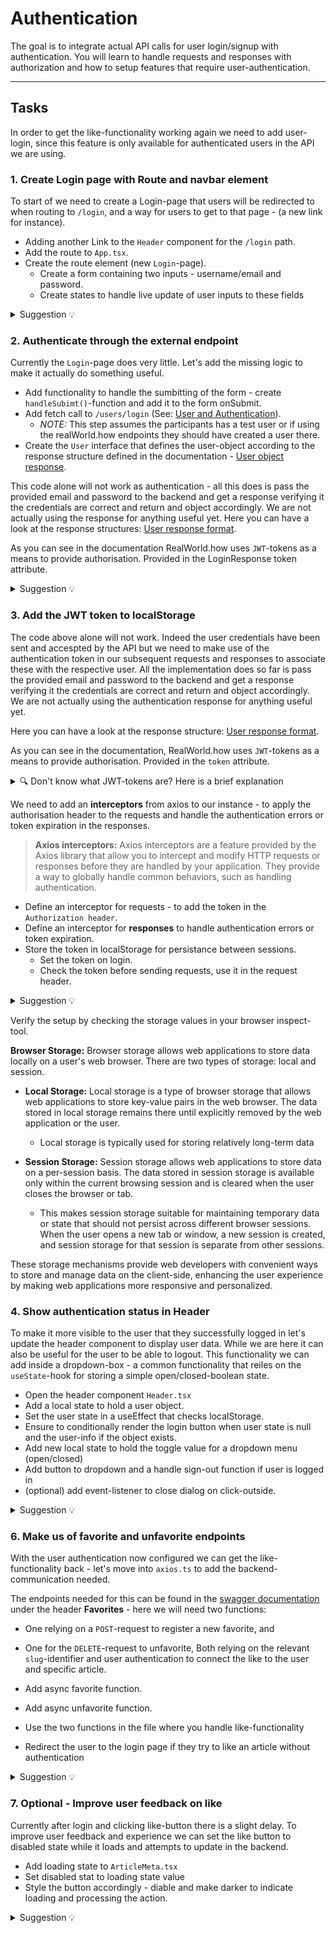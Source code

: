 # Authentication

The goal is to integrate actual API calls for user login/signup with authentication. You will learn to handle requests and responses with authorization and how to setup features that require user-authentication.

---

## Tasks

In order to get the like-functionality working again we need to add user-login, since this feature is only available for authenticated users in the API we are using.

### 1. Create Login page with Route and navbar element

To start of we need to create a Login-page that users will be redirected to when routing to `/login`, and a way for users to get to that page - (a new link for instance).

- Adding another Link to the `Header` component for the `/login` path.
- Add the route to `App.tsx`.
- Create the route element (new `Login`-page).
  - Create a form containing two inputs - username/email and password.
  - Create states to handle live update of user inputs to these fields

<details>
<summary> Suggestion 💡</summary>

**Header.tsx**

```tsx
import { Link } from "react-router-dom";
import "./Header.css";

const Header = () => {
  return (
    <header className="header">
      <h1>Conduit</h1>
      <nav className="navbar">
        <ul>
          <li>
            <Link to="/">Home</Link>
          </li>
          <li>
            <Link to="/login">Login</Link>
          </li>
        </ul>
      </nav>
    </header>
  );
};
export default Header;
```

**App.tsx**

```tsx
import "./App.css";
import Article from "./pages/Article/Article";
import Home from "./pages/Home/Home";
import Login from "./pages/Login/Login";
import store from "./state/store";

const App = () => {
  return (
    <BrowserRouter>
      <Routes>
        <Route path="/" element={<Home />} />
        <Route path="/article/:slug" element={<Article />} />
        <Route path="/login" element={<Login />} />
      </Routes>
    </BrowserRouter>
  );
};

export default App;
```

**Login.tsx**

```tsx
import { useState } from "react";
import Header from "../../components/Header/Header";
import "./Login.css";

const LoginPage = () => {
  const [form, setForm] = useState<{ email: string; password: string }>({
    email: "",
    password: "",
  });

  return (
    <>
      <Header />
      <form className="login-form">
        <h1 className="login-header">Sign in</h1>
        <div>
          <input
            type="email"
            id="email"
            value={email}
            onChange={(event) =>
              setForm((prev) => {
                return { ...prev, email: event.target.value };
              })
            }
          />
        </div>
        <div>
          <input
            type="password"
            id="password"
            value={password}
            onChange={setForm((prev) => {
              return { ...prev, password: event.target.value };
            })}
          />
        </div>
        <div className="button-container">
          <button type="submit">Sign in</button>
        </div>
      </form>
    </>
  );
};

export default LoginPage;
```

**Login.css**

```css
.login-form {
  max-width: 480px;
  margin: 0 auto;
  margin-top: 60px;
}

.login-form .login-header {
  text-align: center;
  font-size: 2.25rem;
  margin-top: 0;
  margin-bottom: 1rem;
}

.login-form label {
  display: block;
  margin-bottom: 0.5rem;
}

.login-form input {
  font-size: medium;
  box-sizing: border-box;
  width: 100%;
  padding: 1rem;
  margin-bottom: 1rem;
  border: 1px solid #ccc;
  border-radius: 0.25rem;
}

.login-form .button-container {
  display: flex;
  flex-direction: row;
  justify-content: flex-end;
}

.login-form button {
  font-size: medium;
  display: inline-block;
  padding: 1rem 1.5rem;
  background-color: #5cb85c;
  color: white;
  border: none;
  border-radius: 0.25rem;
  cursor: pointer;
}

.login-form button:hover {
  background-color: #3d8b3d;
}
```

</details>

### 2. Authenticate through the external endpoint

Currently the `Login`-page does very little. Let's add the missing logic to make it actually do something useful.

- Add functionality to handle the sumbitting of the form - create `handleSubimt()`-function and add it to the form onSubmit.
- Add fetch call to `/users/login` (See: [User and Authentication](https://www.realworld.how/docs/specs/frontend-specs/swagger)).
  - _NOTE:_ This step assumes the participants has a test user or if using the realWorld.how endpoints they should have created a user there.
- Create the `User` interface that defines the user-object according to the response structure defined in the documentation - [User object response](https://www.realworld.how/docs/specs/backend-specs/api-response-format#users-for-authentication).

This code alone will not work as authentication - all this does is pass the provided email and password to the backend and get a response verifying it the credentials are correct and return and object accordingly. We are not actually using the response for anything useful yet. Here you can have a look at the response structures: [User response format](https://www.realworld.how/docs/specs/backend-specs/api-response-format/#users-for-authentication).

As you can see in the documentation RealWorld.how uses `JWT`-tokens as a means to provide authorisation. Provided in the LoginResponse token attribute.

<details>
<summary> Suggestion 💡</summary>

**Login.tsx**

```tsx
import { login } from "./../../api/axios";
...
const navigate = useNavigate();

const handleSubmit = async (event: React.FormEvent) => {
    event.preventDefault();
    try {
        await login(email, password);
        navigate("/");
    } catch (error) {
        console.log("Login failed");
    }
};
...
<form className="login-form" onSubmit={handleSubmit}>
```

**authentication.ts**

```tsx
import { User } from "../types";

interface LoginResponse {
  user: User;
}

export const login = async (email: string, password: string) => {
  const res = await fetch("/users/login", {
    method: "POST",
    headers: { "Content-Type": "application/json" },
    body: JSON.stringify({
      user: { email, password },
    }),
  });
  const data: LoginResponse = await res.json();
  return data.user;
};
```

**types.ts**

```js
...
export type User = {
  email: string;
  username: string;
  bio: string;
  image: string;
  token: string;
};
```

</details>

### 3. Add the JWT token to localStorage

The code above alone will not work. Indeed the user credentials have been sent and accespted by the API but we need to make use of the authentication token in our subsequent requests and responses to associate these with the respective user. All the implementation does so far is pass the provided email and password to the backend and get a response verifying it the credentials are correct and return and object accordingly. We are not actually using the authentication response for anything useful yet.

Here you can have a look at the response structure: [User response format](https://www.realworld.how/docs/specs/backend-specs/api-response-format/#users-for-authentication).

As you can see in the documentation, RealWorld.how uses `JWT`-tokens as a means to provide authorisation. Provided in the `token` attribute.

<details>
<summary>🔍 Don't know what JWT-tokens are? Here is a brief explanation</summary>
> **JWT (JSON Web Tokens)**
> JWT is a secure way to transmit information between a client and a server. It allows the server to authenticate and authorize the client based on the information contained within the token.
</details>

We need to add an **interceptors** from axios to our instance - to apply the authorisation header to the requests and handle the authentication errors or token expiration in the responses.

> **Axios interceptors:** Axios interceptors are a feature provided by the Axios library that allow you to intercept and modify HTTP requests or responses before they are handled by your application. They provide a way to globally handle common behaviors, such as handling authentication.

- Define an interceptor for requests - to add the token in the `Authorization header`.
- Define an interceptor for **responses** to handle authentication errors or token expiration.
- Store the token in localStorage for persistance between sessions.
  - Set the token on login.
  - Check the token before sending requests, use it in the request header.

<details>
<summary> Suggestion 💡</summary>

**auth.ts**

```tsx
export const login = async (email: string, password: string) => {
  const res = await fetch("/users/login", {
    method: "POST",
    headers: getRequestHeaders(),
    body: JSON.stringify({
      user: { email, password },
    }),
  });
  const data: LoginResponse = await res.json();
  localStorage.setItem("user", JSON.stringify(data.user));
  return data.user;
};

const getUser = () => {
  const userString = localStorage.getItem("user");
  if (userString) {
    const user: User = JSON.parse(userString);
    return user;
  }
};

export const getRequestHeaders = (override?: HeadersInit): HeadersInit => ({
  "Content-Type": "application/json",
  Authorization: `Bearer ${getUser()?.token}`,
  ...override,
});
```

In this setup it makes sense for us to use `localStorage` (_see explenation below_) - i.e. we get the item from storage using the key `jwt`. For this to work we need to adjust the `login()`-function to **set** the value of this _storage-key_ to the user specific token returned in the authentication request.

</details>

Verify the setup by checking the storage values in your browser inspect-tool.

**Browser Storage:** Browser storage allows web applications to store data locally on a user's web browser. There are two types of storage: local and session.

- **Local Storage:** Local storage is a type of browser storage that allows web applications to store key-value pairs in the web browser. The data stored in local storage remains there until explicitly removed by the web application or the user.

  - Local storage is typically used for storing relatively long-term data

- **Session Storage:** Session storage allows web applications to store data on a per-session basis. The data stored in session storage is available only within the current browsing session and is cleared when the user closes the browser or tab.
  - This makes session storage suitable for maintaining temporary data or state that should not persist across different browser sessions. When the user opens a new tab or window, a new session is created, and session storage for that session is separate from other sessions.

These storage mechanisms provide web developers with convenient ways to store and manage data on the client-side, enhancing the user experience by making web applications more responsive and personalized.

### 4. Show authentication status in Header

To make it more visible to the user that they successfully logged in let's update the header component to display user data. While we are here it can also be useful for the user to be able to logout. This functionality we can add inside a dropdown-box - a common functionality that reiles on the `useState`-hook for storing a simple open/closed-boolean state.

- Open the header component `Header.tsx`
- Add a local state to hold a user object.
- Set the user state in a useEffect that checks localStorage.
- Ensure to conditionally render the login button when user state is null and the user-info if the object exists.
- Add new local state to hold the toggle value for a dropdown menu (open/closed)
- Add button to dropdown and a handle sign-out function if user is logged in
- (optional) add event-listener to close dialog on click-outside.

<details>
<summary> Suggestion 💡</summary>

**Header.tsx (before signout)**

```tsx
import { useEffect, useState } from "react";
import { Link } from "react-router-dom";
import { User } from "../../types";
import "./Header.css";
import { getUser } from "../../api/auth";

const Header = () => {
  const [user, setUser] = useState<User | null>(null);

  useEffect(() => {
    const storedUser = getUser();
    if (storedUser) setUser(storedUser);
  }, []);

  return (
    <header className="header">
      <h1>Conduit</h1>
      <nav className="navbar">
        <ul>
          <li>
            <Link to="/">Home</Link>
          </li>
          <li>
            {user ? (
              <div className="user-info">
                <img src={user.image} alt={`${user.username}'s avatar`} />
                <p>{user.username}</p>
              </div>
            ) : (
              <Link to="/login">Login</Link>
            )}
          </li>
        </ul>
      </nav>
    </header>
  );
};
export default Header;
```

```css
.user-info {
  display: flex;
  align-items: center;
  cursor: pointer;
}

.user-info img {
  width: 30px;
  height: 30px;
  border-radius: 50%;
  margin-right: 5px;
}
```

**Header.tsx (after signout)**

```tsx
import { useEffect, useState } from "react";
import { Link, useNavigate } from "react-router-dom";
import { User } from "../../types";
import "./Header.css";

const Header = () => {
  const navigate = useNavigate();
  const [user, setUser] = (useState < User) | (null > null);
  const [open, setOpen] = useState(false);

  const handleSignOut = () => {
    localStorage.removeItem("user");
    setUser(null);
    setOpen(false);
    navigate("/");
  };

  useEffect(() => {
    const userString = localStorage.getItem("user");
    if (!userString) {
      setUser(null);
    } else {
      setUser(JSON.parse(userString));
    }
  }, [user]);

  return (
    <header className="header">
      <h1>Conduit</h1>
      <nav className="navbar">
        <ul>
          <li>
            <Link to="/">Home</Link>
          </li>
          <li>
            {user ? (
              <>
                <div
                  className="user-info"
                  onClick={() => setOpen((prev) => !prev)}
                >
                  <img src={user.image} alt={`${user.username}'s avatar`} />
                  <p>{user.username}</p>
                </div>
                {open && (
                  <div className="dropdown-menu">
                    <button onClick={handleSignOut}>Sign out</button>
                  </div>
                )}
              </>
            ) : (
              <Link to="/login">Login</Link>
            )}
          </li>
        </ul>
      </nav>
    </header>
  );
};
export default Header;
```

```css
.dropdown-menu {
  position: absolute;
  right: 10px;
  top: 50px;
  background-color: white;
  border: 1px solid #ddd;
  padding: 10px;
  border-radius: 5px;
  box-shadow: 0px 8px 16px 0px rgba(0, 0, 0, 0.2);
}

.dropdown-menu button {
  all: unset;
  cursor: pointer;
}
```

</details>

### 6. Make us of favorite and unfavorite endpoints

With the user authentication now configured we can get the like-functionality back - let's move into `axios.ts` to add the backend-communication needed.

The endpoints needed for this can be found in the [swagger documentation](https://www.realworld.how/docs/specs/frontend-specs/swagger) under the header **Favorites** - here we will need two functions:

- One relying on a `POST`-request to register a new favorite, and
- One for the `DELETE`-request to unfavorite,
  Both relying on the relevant `slug`-identifier and user authentication to connect the like to the user and specific article.

- Add async favorite function.
- Add async unfavorite function.
- Use the two functions in the file where you handle like-functionality
- Redirect the user to the login page if they try to like an article without authentication

<details>
<summary> Suggestion 💡</summary>

**articles.ts**

```tsx
export const favoriteArticle = async (slug: string) => {
  const res = await fetch(`/articles/${slug}/favorite`, {
    method: "POST",
    headers: getRequestHeaders(),
  });
  const data: ArticleResponse = await res.json();
  return data.article;
};

export const unFavoriteArticle = async (slug: string) => {
  const res = await fetch(`/articles/${slug}/favorite`, {
    method: "DELETE",
    headers: getRequestHeaders(),
  });
  const data: ArticleResponse = await res.json();
  return data.article;
};
```

**ArticleMeta.tsx**

```tsx
import { useDispatch } from "react-redux";
import { favoriteArticle, unFavoriteArticle } from "../../api/axios";
import { submitFavorite } from "../../state/appSlice";
import { Article } from "../../types";
import "./ArticleMeta.css";

interface Props {
  article: Article;
}
const ArticleMeta = ({ article }: Props) => {
  const dispatch = useDispatch();

  return (
    <div className="article-meta">
      <div className="info">
        <a href="/">{article.author.username}</a>
        <span className="subtitle1">
          {new Date(article.createdAt).toLocaleDateString()}
        </span>
      </div>
      <button
        className={article.favorited ? "favorited" : ""}
        onClick={async () => {
          try {
            if (article.favorited) {
              await unFavoriteArticle(article.slug);
            } else {
              await favoriteArticle(article.slug);
            }

            dispatch(submitFavorite(article.slug));
          } catch (error) {
            console.log("Error updating favorite");
          }
        }}
      >
        Like {article.favoritesCount}
      </button>
    </div>
  );
};

export default ArticleMeta;
```

</details>

### 7. Optional - Improve user feedback on like

Currently after login and clicking like-button there is a slight delay. To improve user feedback and experience we can set the like button to disabled state while it loads and attempts to update in the backend.

- Add loading state to `ArticleMeta.tsx`
- Set disabled stat to loading state value
- Style the button accordingly - diable and make darker to indicate loading and processing the action.

<details>
<summary> Suggestion 💡</summary>

**ArticleMeta.tsx**

```tsx
const [loading, setLoading] = useState(false);
...
<button
    className={article.favorited ? "favorited" : ""}
    disabled={loading}
    onClick={async () => {
      try {
        setLoading(true);
        if (article.favorited) {
          await unFavoriteArticle(article.slug);
        } else {
          await favoriteArticle(article.slug);
        }
        dispatch(submitFavorite(article.slug));
        setLoading(false);
      } catch (error) {
        console.log("Error updating favorite");
      }
    }}
>
    Like {article.favoritesCount}
</button>
```

```css
.article-meta button:disabled {
  cursor: not-allowed;
  opacity: 0.65;
}
```

</details>
